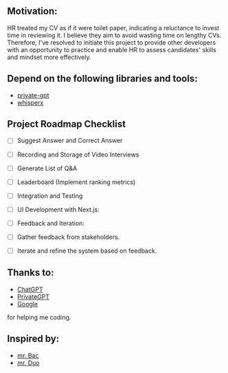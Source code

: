 ## Motivation:
HR treated my CV as if it were toilet paper, indicating a reluctance to invest time in reviewing it. I believe they aim to avoid wasting time on lengthy CVs. Therefore, I've resolved to initiate this project to provide other developers with an opportunity to practice and enable HR to assess candidates' skills and mindset more effectively.

## Depend on the following libraries and tools:
- [private-gpt](https://github.com/zylon-ai/private-gpt)
- [whisperx](https://github.com/m-bain/whisperX)

## Project Roadmap Checklist

- [ ] Suggest Answer and Correct Answer
- [ ] Recording and Storage of Video Interviews
- [ ]  Generate List of Q&A
- [ ] Leaderboard (Implement ranking metrics)
- [ ] Integration and Testing
- [ ] UI Development with Next.js:
- [ ] Feedback and Iteration:
- [ ] Gather feedback from stakeholders.
- [ ] Iterate and refine the system based on feedback.


## Thanks to:
- [ChatGPT](https://chat.openai.com/)
- [PrivateGPT](https://github.com/zylon-ai/private-gpt)
- [Google](https://www.google.com/)
  
for helping me coding.

## Inspired by:
- [mr. Bac](https://missionfluent.com/)
- [mr. Duo]()